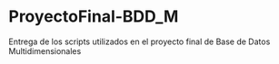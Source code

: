 # ProyectoFinal-BDD_M
Entrega de los scripts utilizados en el proyecto final de Base de Datos Multidimensionales
